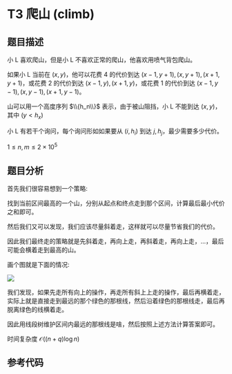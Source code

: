 # T3 爬山 (climb)

## 题目描述

小 L 喜欢爬山，但是小 L 不喜欢正常的爬山，他喜欢用喷气背包爬山。

如果小 L 当前在 $(x, y)$，他可以花费 4 的代价到达 $(x - 1, y + 1), (x, y + 1), (x + 1, y + 1)$，或花费 2 的代价到达 $(x - 1, y), (x + 1, y)$，或花费 1 的代价到达 $(x - 1, y - 1), (x, y - 1), (x + 1, y - 1)$。

山可以用一个高度序列 $\\{h_n\\}$ 表示，由于被山阻挡，小 L 不能到达 $(x, y)$，其中 $(y < h_x)$

小 L 有若干个询问，每个询问形如如果要从 $(i, h_i)$ 到达 $j, h_j$，最少需要多少代价。

$1\leq n, m\leq 2\times 10^5$

## 题目分析

首先我们很容易想到一个策略: 

找到当前区间最高的一个山，分别从起点和终点走到那个区间，计算最后最小代价之和即可。

然后我们又可以发现，我们应该尽量斜着走，这样就可以尽量节省我们的代价。

因此我们最终走的策略就是先斜着走，再向上走，再斜着走，再向上走，...，最后可能会横着走到最高的山。

画个图就是下面的情况: 

![](https://lyindex.vercel.app/raw/LittleYang0531/image/master/blog/2.jpg)

我们发现，如果先走所有向上的操作，再走所有斜上上走的操作，最后再横着走，实际上就是直接走到最远的那个绿色的那根线，然后沿着绿色的那根线走，最后再脱离绿色的线横着走。

因此用线段树维护区间内最远的那根线是啥，然后按照上述方法计算答案即可。

时间复杂度 $\mathcal{O}((n + q)\log n)$

## 参考代码

```cpp

```